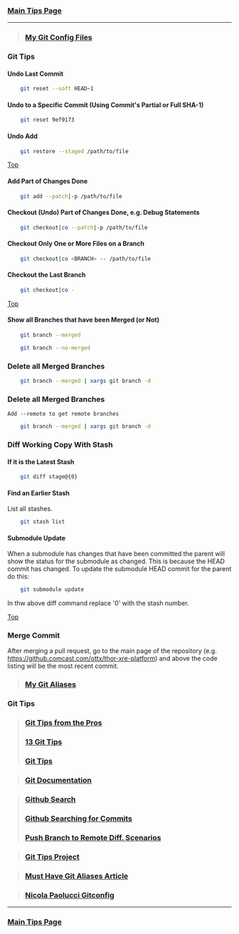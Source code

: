### [Main Tips Page](https://github.com/sethfuller/tips/blob/main/tech_tips/main_tech_tips.md)

----------
> ### [My Git Config Files](https://github.com/sethfuller/tips/tree/main/config/Git)

<a name="top"></a>

### Git Tips

#### Undo Last Commit

```bash
	git reset --soft HEAD~1
```

#### Undo to a Specific Commit (Using Commit's Partial or Full SHA-1)

```bash
	git reset 9ef9173
```

#### Undo Add

```bash
	git restore --staged /path/to/file
```

[Top](#top)

#### Add Part of Changes Done

```bash
	git add --patch|-p /path/to/file
```

#### Checkout (Undo) Part of Changes Done, e.g. Debug Statements


```bash
	git checkout|co --patch|-p /path/to/file
```

#### Checkout Only One or More Files on a Branch

```bash
	git checkout|co <BRANCH> -- /path/to/file
```

#### Checkout the Last Branch

```bash
	git checkout|co -
```

[Top](#top)

#### Show all Branches that have been Merged (or Not)


```bash
	git branch --merged
```

```bash
	git branch --no-merged
```

### Delete all Merged Branches
```bash
	git branch --merged | xargs git branch -d
```

### Delete all Merged Branches
	Add --remote to get remote branches

```bash
	git branch --merged | xargs git branch -d
```

### Diff Working Copy With Stash

#### If it is the Latest Stash

```bash
	git diff stage@{0}
```

#### Find an Earlier Stash
List all stashes.

```bash
	git stash list
```

#### Submodule Update
When a submodule has changes that have been committed the parent will show the status
for the submodule as changed. This is because the HEAD commit has changed. To update
the submodule HEAD commit for the parent do this:

```bash
	git submodule update
```

In thw above diff command replace '0' with the stash number.

[Top](#top)

### Merge Commit
After merging a pull request, go to the main page of the repository
(e.g. https://github.comcast.com/ottx/thor-xre-platform) and above the
code listing will be the most recent commit.

> ### [My Git Aliases](/Users/sfulle176/Src/Docs/git_aliases.md)

### Git Tips
> ### [Git Tips from the Pros](https://code.tutsplus.com/tutorials/git-tips-from-the-pros--net-29799)
> ### [13 Git Tips](https://opensource.com/article/18/4/git-tips)
> ### [Git Tips](https://github.com/git-tips/tips#show-helpful-guides-that-come-with-git)

> ### [Git Documentation](https://git-scm.com/doc)

> ### [Github Search](https://docs.github.com/en/github/searching-for-information-on-github/about-searching-on-github)
> ### [Github Searching for Commits](https://docs.github.com/en/github/searching-for-information-on-github/searching-commits)
> ### [Push Branch to Remote Diff. Scenarios](https://devconnected.com/how-to-push-git-branch-to-remote/)

> ### [Git Tips Project](https://github.com/git-tips/tips.git)

> ### [Must Have Git Aliases Article](https://www.durdn.com/blog/2012/11/22/must-have-git-aliases-advanced-examples/)

> ### [Nicola Paolucci Gitconfig](https://github.com/durdn/cfg/blob/master/.gitconfig)

----------

### [Main Tips Page](https://github.com/sethfuller/tips/blob/main/tech_tips/main_tech_tips.md)
